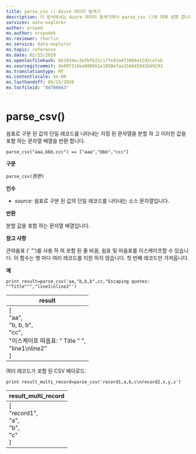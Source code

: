 ```yaml
---
title: parse_csv ()-Azure 데이터 탐색기
description: 이 문서에서는 Azure 데이터 탐색기에서 parse_csv ()에 대해 설명 합니다.
services: data-explorer
author: orspod
ms.author: orspodek
ms.reviewer: rkarlin
ms.service: data-explorer
ms.topic: reference
ms.date: 02/13/2020
ms.openlocfilehash: b61934ec2efbfb22c17fe93a4f3969a1592cefab
ms.sourcegitcommit: 8e097319ea989661e1958efaa1586459d2b69292
ms.translationtype: MT
ms.contentlocale: ko-KR
ms.lasthandoff: 06/15/2020
ms.locfileid: "84780663"
---
```

# <a name="parse_csv"></a>parse_csv()

쉼표로 구분 된 값의 단일 레코드를 나타내는 지정 된 문자열을 분할 하 고 이러한 값을 포함 하는 문자열 배열을 반환 합니다.

```kusto
parse_csv("aaa,bbb,ccc") == ["aaa","bbb","ccc"]
```

**구문**

`parse_csv(`*원본*`)`

**인수**

* *source*: 쉼표로 구분 된 값의 단일 레코드를 나타내는 소스 문자열입니다.

**반환**

분할 값을 포함 하는 문자열 배열입니다.

**참고 사항**

큰따옴표 (' "')를 사용 하 여 포함 된 줄 바꿈, 쉼표 및 따옴표를 이스케이프할 수 있습니다. 이 함수는 행 마다 여러 레코드를 지원 하지 않습니다. 첫 번째 레코드만 가져옵니다.

**예**

<!-- csl: https://help.kusto.windows.net:443/Samples -->
```kusto
print result=parse_csv('aa,"b,b,b",cc,"Escaping quotes: ""Title""","line1\nline2"')
```

|result|
|---|
|[<br>  "aa",<br>  "b, b, b",<br>  "cc",<br>  "이스케이프 따옴표: \" Title \" ",<br>  "line1\nline2"<br>]|

여러 레코드가 포함 된 CSV 페이로드:

<!-- csl: https://help.kusto.windows.net:443/Samples -->
```kusto
print result_multi_record=parse_csv('record1,a,b,c\nrecord2,x,y,z')
```

|result_multi_record|
|---|
|[<br>  "record1",<br>  "a",<br>  "b",<br>  "c"<br>]|
